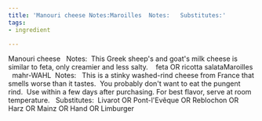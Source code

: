 ```yaml
---
title: 'Manouri cheese Notes:Maroilles  Notes:   Substitutes:'
tags:
- ingredient

---
```

Manouri cheese   Notes:  This Greek sheep's and goat's milk cheese is similar to feta, only creamier and less salty.    feta OR ricotta salataMaroilles    mahr-WAHL  Notes:   This is a stinky washed-rind cheese from France that smells worse than it tastes.  You probably don't want to eat the pungent rind.  Use within a few days after purchasing. For best flavor, serve at room temperature.   Substitutes:  Livarot OR Pont-l'Evêque OR Reblochon OR Harz OR Mainz OR Hand OR Limburger
